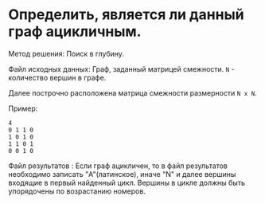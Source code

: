 # Определить, является ли данный граф ацикличным.

Метод решения: Поиск в глубину.

Файл исходных данных:
Граф, заданный матрицей смежности.
`N` - количество вершин в графе.

Далее построчно расположена матрица смежности размерности `N x N`.

Пример: 
```
4
0 1 1 0
1 0 1 0
1 1 0 1
0 0 1 0
```

Файл результатов :
Если граф ацикличен, то в файл результатов необходимо записать
"A"(латинское), иначе "N" и далее вершины входящие в первый найденный
цикл. Вершины в цикле должны быть упорядочены по возрастанию номеров.
